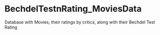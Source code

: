 # BechdelTestnRating_MoviesData
 Database with Movies, their ratings by critics, along with their Bechdel Test Rating
